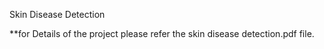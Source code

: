 Skin Disease Detection

**for Details of the project please refer the skin disease detection.pdf file.



